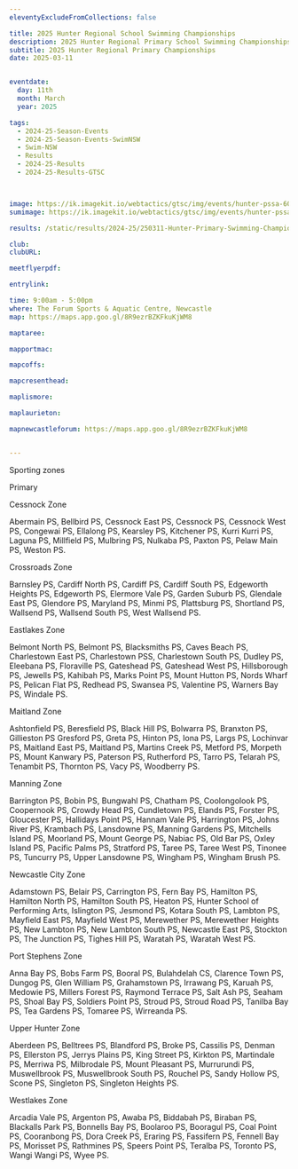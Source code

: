 ```yaml
---
eleventyExcludeFromCollections: false

title: 2025 Hunter Regional School Swimming Championships
description: 2025 Hunter Regional Primary School Swimming Championships
subtitle: 2025 Hunter Regional Primary Championships
date: 2025-03-11


eventdate:
  day: 11th
  month: March
  year: 2025

tags:
  - 2024-25-Season-Events
  - 2024-25-Season-Events-SwimNSW
  - Swim-NSW
  - Results
  - 2024-25-Results
  - 2024-25-Results-GTSC



image: https://ik.imagekit.io/webtactics/gtsc/img/events/hunter-pssa-600x400.jpg
sumimage: https://ik.imagekit.io/webtactics/gtsc/img/events/hunter-pssa-400x600.jpg

results: /static/results/2024-25/250311-Hunter-Primary-Swimming-Championships-results.pdf

club: 
clubURL: 

meetflyerpdf: 

entrylink:

time: 9:00am - 5:00pm
where: The Forum Sports & Aquatic Centre, Newcastle
map: https://maps.app.goo.gl/8R9ezrBZKFkuKjWM8

maptaree: 

mapportmac:

mapcoffs:

mapcresenthead:

maplismore: 

maplaurieton: 

mapnewcastleforum: https://maps.app.goo.gl/8R9ezrBZKFkuKjWM8


---
```



Sporting zones

Primary

Cessnock Zone

Abermain PS, Bellbird PS, Cessnock East PS, Cessnock PS, Cessnock West PS, Congewai PS, Ellalong PS, Kearsley PS, Kitchener PS, Kurri Kurri PS, Laguna PS, Millfield PS, Mulbring PS, Nulkaba PS, Paxton PS, Pelaw Main PS, Weston PS.

Crossroads Zone

Barnsley PS, Cardiff North PS, Cardiff PS, Cardiff South PS, Edgeworth Heights PS, Edgeworth PS, Elermore Vale PS, Garden Suburb PS, Glendale East PS, Glendore PS, Maryland PS, Minmi PS, Plattsburg PS, Shortland PS, Wallsend PS, Wallsend South PS, West Wallsend PS.

Eastlakes Zone

Belmont North PS, Belmont PS, Blacksmiths PS, Caves Beach PS, Charlestown East PS, Charlestown PSS, Charlestown South PS, Dudley PS, Eleebana PS, Floraville PS, Gateshead PS, Gateshead West PS, Hillsborough PS, Jewells PS, Kahibah PS, Marks Point PS, Mount Hutton PS, Nords Wharf PS, Pelican Flat PS, Redhead PS, Swansea PS,
Valentine PS, Warners Bay PS, Windale PS.

Maitland Zone

Ashtonfield PS, Beresfield PS, Black Hill PS, Bolwarra PS, Branxton PS, Gillieston PS
Gresford PS, Greta PS, Hinton PS, Iona PS, Largs PS, Lochinvar PS, Maitland East PS, Maitland PS, Martins Creek PS, Metford PS, Morpeth PS, Mount Kanwary PS, Paterson PS, Rutherford PS, Tarro PS, Telarah PS, Tenambit PS, Thornton PS, Vacy PS, Woodberry PS.

Manning Zone

Barrington PS, Bobin PS, Bungwahl PS, Chatham PS, Coolongolook PS, Coopernook PS, Crowdy Head PS, Cundletown PS, Elands PS, Forster PS, Gloucester PS, Hallidays Point PS, Hannam Vale PS, Harrington PS, Johns River PS, Krambach PS, Lansdowne PS, Manning Gardens PS, Mitchells Island PS, Moorland PS, Mount George PS, Nabiac PS, Old Bar PS, Oxley Island PS, Pacific Palms PS, Stratford PS, Taree PS, Taree West PS, Tinonee PS, Tuncurry PS, Upper Lansdowne PS, Wingham PS, Wingham Brush PS.

Newcastle City Zone

Adamstown PS, Belair PS, Carrington PS, Fern Bay PS, Hamilton PS, Hamilton North PS, Hamilton South PS, Heaton PS, Hunter School of Performing Arts, Islington PS, Jesmond PS, Kotara South PS, Lambton PS, Mayfield East PS, Mayfield West PS, Merewether PS, Merewether Heights PS, New Lambton PS, New Lambton South PS, Newcastle East PS, Stockton PS, The Junction PS, Tighes Hill PS, Waratah PS, Waratah West PS.

Port Stephens Zone

Anna Bay PS, Bobs Farm PS, Booral PS, Bulahdelah CS, Clarence Town PS, Dungog PS, Glen William PS, Grahamstown PS, Irrawang PS, Karuah PS, Medowie PS, Millers Forest PS, Raymond Terrace PS, Salt Ash PS, Seaham PS, Shoal Bay PS, Soldiers Point PS, Stroud PS, Stroud Road PS, Tanilba Bay PS, Tea Gardens PS, Tomaree PS, Wirreanda PS.

Upper Hunter Zone

Aberdeen PS, Belltrees PS, Blandford PS, Broke PS, Cassilis PS, Denman PS, Ellerston PS, Jerrys Plains PS, King Street PS, Kirkton PS, Martindale PS, Merriwa PS, Milbrodale PS, Mount Pleasant PS, Murrurundi PS, Muswellbrook PS, Muswellbrook South PS, Rouchel PS, Sandy Hollow PS, Scone PS, Singleton PS, Singleton Heights PS.

Westlakes Zone

Arcadia Vale PS, Argenton PS, Awaba PS, Biddabah PS, Biraban PS, Blackalls Park PS, Bonnells Bay PS, Boolaroo PS, Booragul PS, Coal Point PS, Cooranbong PS, Dora Creek PS, Eraring PS, Fassifern PS, Fennell Bay PS, Morisset PS, Rathmines PS, Speers Point PS, Teralba PS, Toronto PS, Wangi Wangi PS, Wyee PS.